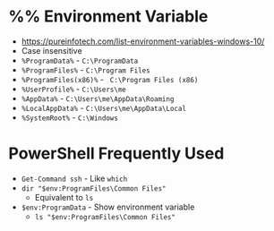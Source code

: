 # %% Environment Variable

- <https://pureinfotech.com/list-environment-variables-windows-10/>
- Case insensitive
- `%ProgramData%` - `C:\ProgramData`
- `%ProgramFiles%` - `C:\Program Files`
- `%ProgramFiles(x86)%` - `	C:\Program Files (x86)`
- `%UserProfile%` - `C:\Users\me`
- `%AppData%` - `C:\Users\me\AppData\Roaming`
- `%LocalAppData%` - `C:\Users\me\AppData\Local`
- `%SystemRoot%` - `C:\Windows`

# PowerShell Frequently Used

- `Get-Command ssh` - Like `which`
- `dir "$env:ProgramFiles\Common Files"`
    - Equivalent to `ls`
- `$env:ProgramData` - Show environment variable
    - `ls "$env:ProgramFiles\Common Files"`
